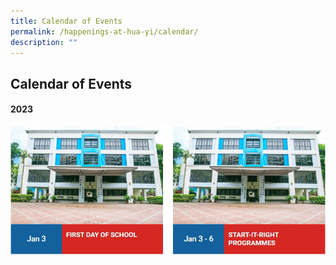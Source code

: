 ```yaml
---
title: Calendar of Events
permalink: /happenings-at-hua-yi/calendar/
description: ""
---
```

## Calendar of Events

#### 2023

![](/images/2023%20calendar%201.JPG)<br>
